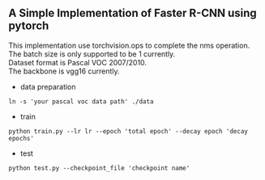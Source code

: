 ## A Simple Implementation of Faster R-CNN using pytorch

This implementation use torchvision.ops to complete the nms operation.  
The batch size is only supported to be 1 currently.  
Dataset format is Pascal VOC 2007/2010.  
The backbone is vgg16 currently.
  
* data preparation
```
ln -s 'your pascal voc data path' ./data
```
* train
```
python train.py --lr lr --epoch 'total epoch' --decay epoch 'decay epochs'
```
* test
```
python test.py --checkpoint_file 'checkpoint name'
```
